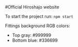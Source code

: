 #Official Hiroshajo website

To start the project run:
`npm start`

Fittings background RGB colors:

- Top gray:    #999999
- Bottom blue: #336699